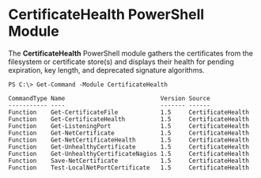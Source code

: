 # CertificateHealth PowerShell Module #

The **CertificateHealth** PowerShell module gathers the certificates from the filesystem or certificate store(s) and displays their health for pending expiration, key length, and deprecated signature algorithms. 

~~~~
PS C:\> Get-Command -Module CertificateHealth

CommandType Name                           Version Source
----------- ----                           ------- ------
Function    Get-CertificateFile            1.5     CertificateHealth
Function    Get-CertificateHealth          1.5     CertificateHealth
Function    Get-ListeningPort              1.5     CertificateHealth
Function    Get-NetCertificate             1.5     CertificateHealth
Function    Get-NetCertificateHealth       1.5     CertificateHealth
Function    Get-UnhealthyCertificate       1.5     CertificateHealth
Function    Get-UnhealthyCertificateNagios 1.5     CertificateHealth
Function    Save-NetCertificate            1.5     CertificateHealth
Function    Test-LocalNetPortCertificate   1.5     CertificateHealth
~~~~
